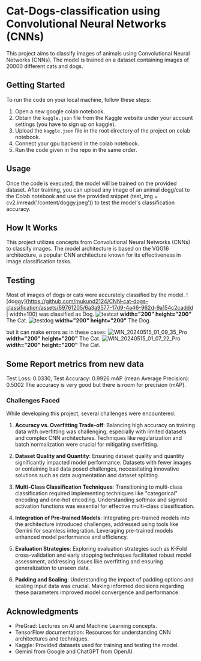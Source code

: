 # Cat-Dogs-classification using Convolutional Neural Networks (CNNs)


This project aims to classify images of animals using Convolutional Neural Networks (CNNs). The model is trained on a dataset containing images of 20000 different cats and dogs.

## Getting Started 

To run the code on your local machine, follow these steps:

1. Open a new google colab notebook.
2. Obtain the `kaggle.json` file from the Kaggle website under your account settings (you have to sign up on kaggle).
3. Upload the `kaggle.json` file in the root directory of the project on colab notebook.
4. Connect your gpu backend in the colab notebook.
5. Run the code given in the repo in the same order.

## Usage

Once the code is executed, the model will be trained on the provided dataset. After training, you can upload any image of an animal dogg/cat to the Colab notebook and use the provided snippet (test_img = cv2.imread('/content/doggy.jpeg')) to test the model's classification accuracy.

## How It Works

This project utilizes concepts from Convolutional Neural Networks (CNNs) to classify images. The model architecture is based on the VGG16 architecture, a popular CNN architecture known for its effectiveness in image classification tasks.

## Testing
Most of images of dogs or cats were accurately classified by the model.
![doggy](https://github.com/mukund2124/CNN-cat-dogs-classification/assets/69761205/6a3a9577-17d9-4a46-962d-9a154c2caddd | width=100) was classified as Dog.
![testcat](https://github.com/mukund2124/CNN-cat-dogs-classification/assets/69761205/a1aeadae-b186-41ba-82b3-7bb6ae64fdae) **width="200" height="200"** The Cat.
![testdog](https://github.com/mukund2124/CNN-cat-dogs-classification/assets/69761205/377d344b-9389-4b3e-8003-c8965e6f09ee) **width="200" height="200"** The Dog.

but it can make errors as in these cases:
![WIN_20240515_01_09_35_Pro](https://github.com/mukund2124/CNN-cat-dogs-classification/assets/69761205/4e56dd55-f5d0-4f17-b5d5-36d5674afb46)**width="200" height="200"** The Cat.
![WIN_20240515_01_07_22_Pro](https://github.com/mukund2124/CNN-cat-dogs-classification/assets/69761205/35c7b293-ea72-4e99-8c6b-50a222715dd5)**width="200" height="200"** The Cat.

## Some Report metrics from new data
Test Loss: 0.0330, Test Accuracy: 0.9926
mAP (mean Average Precision): 0.5002
The accuracy is very good but there is room for precision (mAP).

### Challenges Faced

While developing this project, several challenges were encountered:

1. **Accuracy vs. Overfitting Trade-off**: Balancing high accuracy on training data with overfitting was challenging, especially with limited datasets and complex CNN architectures. Techniques like regularization and batch normalization were crucial for mitigating overfitting.

2. **Dataset Quality and Quantity**: Ensuring dataset quality and quantity significantly impacted model performance. Datasets with fewer images or containing bad data posed challenges, necessitating innovative solutions such as data augmentation and dataset splitting.

3. **Multi-Class Classification Techniques**: Transitioning to multi-class classification required implementing techniques like "categorical" encoding and one-hot encoding. Understanding softmax and sigmoid activation functions was essential for effective multi-class classification.

4. **Integration of Pre-trained Models**: Integrating pre-trained models into the architecture introduced challenges, addressed using tools like Gemini for seamless integration. Leveraging pre-trained models enhanced model performance and efficiency.

5. **Evaluation Strategies**: Exploring evaluation strategies such as K-Fold cross-validation and early stopping techniques facilitated robust model assessment, addressing issues like overfitting and ensuring generalization to unseen data.

6. **Padding and Scaling**: Understanding the impact of padding options and scaling input data was crucial. Making informed decisions regarding these parameters improved model convergence and performance.

## Acknowledgments

- PreGrad: Lectures on AI and Machine Learning concepts.
- TensorFlow documentation: Resources for understanding CNN architectures and techniques.
- Kaggle: Provided datasets used for training and testing the model.
- Gemini from Google and ChatGPT from OpenAI.                        

